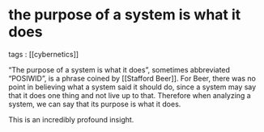 # the purpose of a system is what it does

tags
: [[cybernetics]]

&ldquo;The purpose of a system is what it does&rdquo;, sometimes abbreviated &ldquo;POSIWID&rdquo;, is a phrase coined by [[Stafford Beer]]. For Beer, there was no point in believing what a system said it should do, since a system may say that it does one thing and not live up to that. Therefore when analyzing a system, we can say that its purpose is what it does.

This is an incredibly profound insight.
